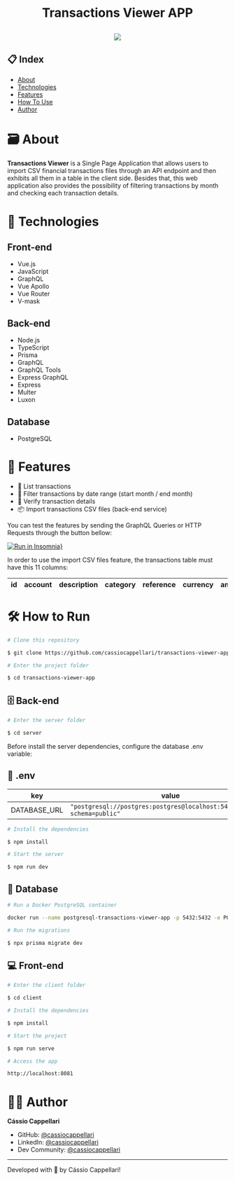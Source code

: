 <h1 align="center">Transactions Viewer APP</h1>

<h2 align="center">
    <img src="./client/src/assets/transaction_viewer_example.gif">
</h2>

## 📋 Index

- [About](#-about)
- [Technologies](#-technologies)
- [Features](#-features)
- [How To Use](#-how-to-use)
- [Author](#-author)

# 🗃 About

**Transactions Viewer** is a Single Page Application that allows users to import CSV financial transactions files through an API endpoint and then exhibits all them in a table in the client side. Besides that, this web application also provides the possibility of filtering transactions by month and checking each transaction details.

# 🤖 Technologies

## Front-end

- Vue.js
- JavaScript
- GraphQL
- Vue Apollo
- Vue Router
- V-mask

## Back-end

- Node.js
- TypeScript
- Prisma
- GraphQL
- GraphQL Tools
- Express GraphQL
- Express
- Multer
- Luxon

## Database

- PostgreSQL

# 🚀 Features

- 📃 List transactions
- 📆 Filter transactions by date range (start month / end month)
- 🔎 Verify transaction details
- 📦 Import transactions CSV files (back-end service)

You can test the features by sending the GraphQL Queries or HTTP Requests through the button bellow:

[![Run in Insomnia}](https://insomnia.rest/images/run.svg)](https://insomnia.rest/run/?label=transactions-viewer-app&uri=https%3A%2F%2Fraw.githubusercontent.com%2Fcassiocappellari%2Ftransactions-viewer-app%2Fmaster%2Fserver%2Ftransaction-viewer-collection.json)

In order to use the import CSV files feature, the transactions table must have this 11 columns:

| id 	| account 	| description 	| category 	| reference 	| currency 	| amount 	| status 	| transactionDate 	| createdAt 	| updatedAt 	|
|:--:	|:-------:	|:-----------:	|:--------:	|:---------:	|:--------:	|:------:	|:------:	|:---------------:	|:---------:	|:---------:	|

# 🛠 How to Run

```bash
# Clone this repository

$ git clone https://github.com/cassiocappellari/transactions-viewer-app

# Enter the project folder

$ cd transactions-viewer-app

```

## 🗄 Back-end

```bash
# Enter the server folder

$ cd server
```
Before install the server dependencies, configure the database .env variable:
## 🔑 .env

key|value
---|---
DATABASE_URL|`"postgresql://postgres:postgres@localhost:5432/postgres?schema=public"`

```bash
# Install the dependencies

$ npm install

# Start the server

$ npm run dev
```

## 💽 Database

```bash
# Run a Docker PostgreSQL container

docker run --name postgresql-transactions-viewer-app -p 5432:5432 -e POSTGRES_PASSWORD=postgres -d postgres

# Run the migrations

$ npx prisma migrate dev
```

## 💻 Front-end

```bash
# Enter the client folder

$ cd client

# Install the dependencies

$ npm install

# Start the project

$ npm run serve

# Access the app

http://localhost:8081
```

# 👨‍🚀 Author

**Cássio Cappellari**

- GitHub: [@cassiocappellari](https://github.com/cassiocappellari)
- LinkedIn: [@cassiocappellari](https://www.linkedin.com/in/cassiocappellari/)
- Dev Community: [@cassiocappellari](https://dev.to/cassiocappellari)

---

Developed with 🤍 by Cássio Cappellari!
